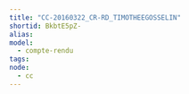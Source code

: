 ```yaml
---
title: "CC-20160322_CR-RD_TIMOTHEEGOSSELIN"
shortid: BkbtE5pZ-
alias:
model: 
  - compte-rendu
tags:
node: 
  - cc
---
```

